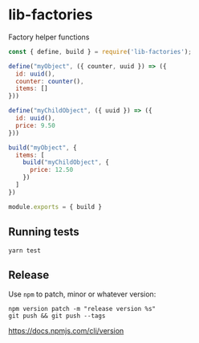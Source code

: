 # lib-factories

Factory helper functions

```js
const { define, build } = require('lib-factories');

define("myObject", ({ counter, uuid }) => ({
  id: uuid(),
  counter: counter(),
  items: []
}))

define("myChildObject", ({ uuid }) => ({
  id: uuid(),
  price: 9.50
}))

build("myObject", {
  items: [
    build("myChildObject", {
      price: 12.50
    })
  ]
})

module.exports = { build }
```

## Running tests

```
yarn test
```

## Release

Use `npm` to patch, minor or whatever version:

```
npm version patch -m "release version %s"
git push && git push --tags
```

https://docs.npmjs.com/cli/version
